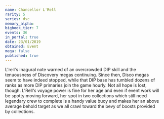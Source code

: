 ```yaml
---
name: Chancellor L'Rell
rarity: 5
series: dsc
memory_alpha:
bigbook_tier: 7
events: 36
in_portal: true
date: 23/01/2019
obtained: Event
mega: false
published: true
---
```


L'rell's inagural note warned of an overcrowded DIP skill and the tenuousness of Discovery megas continuing. Since then, Disco megas seem to have indeed stopped, while that DIP base has tumbled dozens of ranks as more DIP primaries join the game hourly. Not all hope is lost, though. L'Rell's voyage power is fine for her age and even if event work will be spotty moving forward, her spot in two collections which still need legendary crew to complete is a handy value buoy and makes her an above average behold target as we all crawl toward the bevy of boosts provided by collections.

